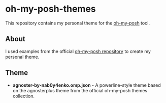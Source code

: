 # oh-my-posh-themes

This repository contains my personal theme for the [oh-my-posh](https://github.com/JanDeDobbeleer/oh-my-posh) tool.

## About

I used examples from the official [oh-my-posh repository](https://github.com/JanDeDobbeleer/oh-my-posh) to create my personal theme.

## Theme

- **agnoster-by-nab0y4enko.omp.json** - A powerline-style theme based on the agnosterplus theme from the official oh-my-posh themes collection.